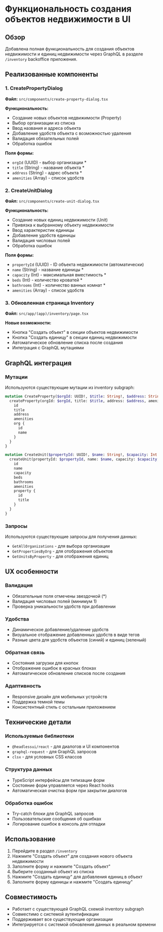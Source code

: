 # Функциональность создания объектов недвижимости в UI

## Обзор

Добавлена полная функциональность для создания объектов недвижимости и единиц недвижимости через GraphQL в разделе `/inventory` backoffice приложения.

## Реализованные компоненты

### 1. CreatePropertyDialog
**Файл:** `src/components/create-property-dialog.tsx`

**Функциональность:**
- Создание новых объектов недвижимости (Property)
- Выбор организации из списка
- Ввод названия и адреса объекта
- Добавление удобств объекта с возможностью удаления
- Валидация обязательных полей
- Обработка ошибок

**Поля формы:**
- `orgId` (UUID) - выбор организации *
- `title` (String) - название объекта *
- `address` (String) - адрес объекта *
- `amenities` (Array<String>) - список удобств

### 2. CreateUnitDialog
**Файл:** `src/components/create-unit-dialog.tsx`

**Функциональность:**
- Создание новых единиц недвижимости (Unit)
- Привязка к выбранному объекту недвижимости
- Ввод характеристик единицы
- Добавление удобств единицы
- Валидация числовых полей
- Обработка ошибок

**Поля формы:**
- `propertyId` (UUID) - ID объекта недвижимости (автоматически)
- `name` (String) - название единицы *
- `capacity` (Int) - максимальная вместимость *
- `beds` (Int) - количество кроватей *
- `bathrooms` (Int) - количество ванных комнат *
- `amenities` (Array<String>) - список удобств

### 3. Обновленная страница Inventory
**Файл:** `src/app/(app)/inventory/page.tsx`

**Новые возможности:**
- Кнопка "Создать объект" в секции объектов недвижимости
- Кнопка "Создать единицу" в секции единиц недвижимости
- Автоматическое обновление списка после создания
- Интеграция с GraphQL мутациями

## GraphQL интеграция

### Мутации
Используются существующие мутации из inventory subgraph:

```graphql
mutation CreateProperty($orgId: UUID!, $title: String!, $address: String!, $amenities: [String!]) {
  createProperty(orgId: $orgId, title: $title, address: $address, amenities: $amenities) {
    id
    title
    address
    amenities
    org {
      id
      name
    }
  }
}

mutation CreateUnit($propertyId: UUID!, $name: String!, $capacity: Int!, $beds: Int!, $bathrooms: Int!, $amenities: [String!]) {
  createUnit(propertyId: $propertyId, name: $name, capacity: $capacity, beds: $beds, bathrooms: $bathrooms, amenities: $amenities) {
    id
    name
    capacity
    beds
    bathrooms
    amenities
    property {
      id
      title
    }
  }
}
```

### Запросы
Используются существующие запросы для получения данных:

- `GetAllOrganizations` - для выбора организации
- `GetPropertiesByOrg` - для отображения объектов
- `GetUnitsByProperty` - для отображения единиц

## UX особенности

### Валидация
- Обязательные поля отмечены звездочкой (*)
- Валидация числовых полей (минимум 1)
- Проверка уникальности удобств при добавлении

### Удобства
- Динамическое добавление/удаление удобств
- Визуальное отображение добавленных удобств в виде тегов
- Разные цвета для удобств объектов (синий) и единиц (зеленый)

### Обратная связь
- Состояния загрузки для кнопок
- Отображение ошибок в красных блоках
- Автоматическое обновление списков после создания

### Адаптивность
- Responsive дизайн для мобильных устройств
- Поддержка темной темы
- Консистентный стиль с остальным приложением

## Технические детали

### Используемые библиотеки
- `@headlessui/react` - для диалогов и UI компонентов
- `graphql-request` - для GraphQL запросов
- `clsx` - для условных CSS классов

### Структура данных
- TypeScript интерфейсы для типизации форм
- Состояние форм управляется через React hooks
- Автоматическая очистка форм при закрытии диалогов

### Обработка ошибок
- Try-catch блоки для GraphQL запросов
- Пользовательские сообщения об ошибках
- Логирование ошибок в консоль для отладки

## Использование

1. Перейдите в раздел `/inventory`
2. Нажмите "Создать объект" для создания нового объекта недвижимости
3. Заполните форму и нажмите "Создать объект"
4. Выберите созданный объект из списка
5. Нажмите "Создать единицу" для добавления единиц в объект
6. Заполните форму единицы и нажмите "Создать единицу"

## Совместимость

- Работает с существующей GraphQL схемой inventory subgraph
- Совместимо с системой аутентификации
- Поддерживает все существующие организации
- Интегрируется с системой обновления данных в реальном времени
